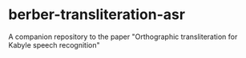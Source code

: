 # berber-transliteration-asr
A companion repository to the paper "Orthographic transliteration for Kabyle speech recognition"
